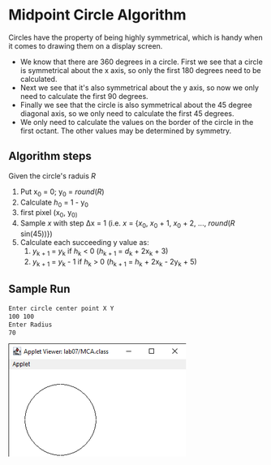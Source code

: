 # Midpoint Circle Algorithm

Circles have the property of being highly symmetrical, which is handy when it comes to drawing them on a display screen.
- We know that there are 360 degrees in a circle. First we see that a circle is symmetrical about the x axis, so only the first 180 degrees need to be calculated.
- Next we see that it's also symmetrical about the y axis, so now we only need to calculate the first 90 degrees.
- Finally we see that the circle is also symmetrical about the 45 degree diagonal axis, so we only need to calculate the first 45 degrees.
- We only need to calculate the values on the border of the circle in the first octant. The other values may be determined by symmetry.

## Algorithm steps
Given the circle's raduis *R*
1. Put x<sub>0</sub> = 0; y<sub>0</sub> = *round*(*R*)
1. Calculate *h*<sub>0</sub> = 1 - y<sub>0</sub>
1. first pixel (x<sub>0</sub>, y<sub>0)
1. Sample *x* with step &#8710;x = 1 (i.e. *x* = {*x*<sub>0</sub>, *x*<sub>0</sub> + 1, *x*<sub>0</sub> + 2, ..., *round*(*R* sin(45))})
1. Calculate each succeeding y value as:
    1. *y*<sub>k + 1</sub> = *y*<sub>k</sub> if *h*<sub>k</sub> < 0 (*h*<sub>k + 1</sub> = *d*<sub>k</sub> + 2x<sub>k</sub> + 3)
    1. *y*<sub>k + 1</sub> = *y*<sub>k</sub> - 1 if *h*<sub>k</sub> > 0 (*h*<sub>k + 1</sub> = *h*<sub>k</sub> + 2x<sub>k</sub> - 2y<sub>k</sub> + 5)

## Sample Run

```
Enter circle center point X Y
100 100
Enter Radius
70
```

![Applet Midpoint Circle Algorithm](/screen-shots/lab07/mca.png)
